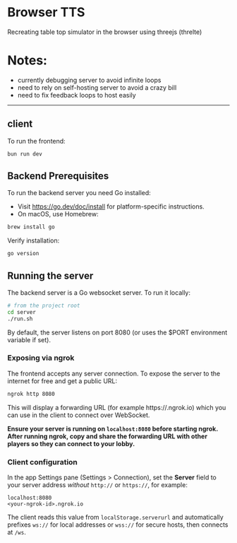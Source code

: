 # Browser TTS
Recreating table top simulator in the browser using threejs (threlte)

# Notes:
- currently debugging server to avoid infinite loops
- need to rely on self-hosting server to avoid a crazy bill
- need to fix feedback loops to host easily

--- 

## client

To run the frontend:

```bash
bun run dev
```

## Backend Prerequisites

To run the backend server you need Go installed:

- Visit https://go.dev/doc/install for platform-specific instructions.
- On macOS, use Homebrew:

```bash
brew install go
```

Verify installation:

```bash
go version
```

## Running the server

The backend server is a Go websocket server. To run it locally:

```bash
# from the project root
cd server
./run.sh
```

By default, the server listens on port 8080 (or uses the $PORT environment variable if set).

### Exposing via ngrok

The frontend accepts any server connection. To expose the server to the internet for free and get a public URL:

```bash
ngrok http 8080
```

This will display a forwarding URL (for example https://<your-ngrok-id>.ngrok.io) which you can use in the client to connect over WebSocket.

**Ensure your server is running on `localhost:8080` before starting ngrok. After running ngrok, copy and share the forwarding URL with other players so they can connect to your lobby.**

### Client configuration

In the app Settings pane (Settings > Connection), set the **Server** field to your server address _without_ `http://` or `https://`, for example:

```text
localhost:8080
<your-ngrok-id>.ngrok.io
```

The client reads this value from `localStorage.serverurl` and automatically prefixes `ws://` for local addresses or `wss://` for secure hosts, then connects at `/ws`.

